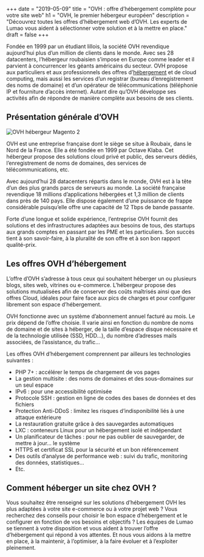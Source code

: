+++
date = "2019-05-09"
title = "OVH : offre d’hébergement complète pour votre site web"
h1 = "OVH, le premier hébergeur européen"
description = "Découvrez toutes les offres d’hébergement web d’OVH. Les experts de Lumao vous aident à sélectionner votre solution et à la mettre en place."
draft = false
+++

Fondée en 1999 par un étudiant lillois, la société OVH revendique aujourd’hui plus d’un million de clients dans le monde. Avec ses 28 datacenters, l’hébergeur roubaisien s’impose en Europe comme leader et il parvient à concurrencer les géants américains du secteur. OVH propose aux particuliers et aux professionnels des offres d’[hébergement](/ecommerce/hebergement/) et de cloud computing, mais aussi les services d’un registrar (bureau d’enregistrement des noms de domaine) et d’un opérateur de télécommunications (téléphonie IP et fourniture d’accès internet). Autant dire qu’OVH développe ses activités afin de répondre de manière complète aux besoins de ses clients.

## Présentation générale d’OVH

<img class="animate zoomIn margin-auto" src="/images/partners/OVH.svg" alt="OVH hébergeur Magento 2" />

OVH est une entreprise française dont le siège se situe à Roubaix, dans le Nord de la France. Elle a été fondée en 1999 par Octave Klaba. Cet hébergeur propose des solutions cloud privé et public, des serveurs dédiés, l’enregistrement de noms de domaines, des services de télécommunications, etc. 

Avec aujourd’hui 28 datacenters répartis dans le monde, OVH est à la tête d’un des plus grands parcs de serveurs au monde. La société française revendique 18 millions d’applications hébergées et 1,3 million de clients dans près de 140 pays. Elle dispose également d’une puissance de frappe considérable puisqu’elle offre une capacité de 12 Tbps de bande passante.

Forte d’une longue et solide expérience, l’entreprise OVH fournit des solutions et des infrastructures adaptées aux besoins de tous, des startups aux grands comptes en passant par les PME et les particuliers. Son succès tient à son savoir-faire, à la pluralité de son offre et à son bon rapport qualité-prix.

## Les offres OVH d’hébergement

L’offre d’OVH s’adresse à tous ceux qui souhaitent héberger un ou plusieurs blogs, sites web, vitrines ou e-commerce. L’hébergeur propose des solutions mutualisées afin de conserver des coûts maîtrisés ainsi que des offres Cloud, idéales pour faire face aux pics de charges et pour configurer librement son espace d’hébergement.

OVH fonctionne avec un système d’abonnement annuel facturé au mois. Le prix dépend de l’offre choisie. Il varie ainsi en fonction du nombre de noms de domaine et de sites à héberger, de la taille d’espace disque nécessaire et de la technologie utilisée (SSD, HDD…), du nombre d’adresses mails associées, de l’assistance, du trafic…

Les offres OVH d’hébergement comprennent par ailleurs les technologies suivantes :

-	PHP 7+ : accélérer le temps de chargement de vos pages
-	La gestion multisite : des noms de domaines et des sous-domaines sur un seul espace
-	IPv6 : pour une accessibilité optimisée
-	Protocole SSH : gestion en ligne de codes des bases de données et des fichiers
-	Protection Anti-DDoS : limitez les risques d’indisponibilité liés à une attaque extérieure
-	La restauration gratuite grâce à des sauvegardes automatiques
-	LXC : conteneurs Linux pour un hébergement isolé et indépendant
-	Un planificateur de tâches : pour ne pas oublier de sauvegarder, de mettre à jour… le système
-	HTTPS et certificat SSL pour la sécurité et un bon référencement
-	Des outils d’analyse de performance web : suivi du trafic, monitoring des données, statistiques…
-	Etc.

## Comment héberger un site chez OVH ?

Vous souhaitez être renseigné sur les solutions d’hébergement OVH les plus adaptées à votre site e-commerce ou à votre projet web ? Vous recherchez des conseils pour choisir le bon espace d’hébergement et le configurer en fonction de vos besoins et objectifs ? Les équipes de Lumao se tiennent à votre disposition et vous aident à trouver l’offre d’hébergement qui répond à vos attentes. Et nous vous aidons à la mettre en place, à la maintenir, à l’optimiser, à la faire évoluer et à l’exploiter pleinement.
